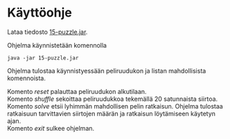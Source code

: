 # Käyttöohje

Lataa tiedosto [15-puzzle.jar](https://github.com/essitepp/15-puzzle/releases/tag/Loppupalautus).

Ohjelma käynnistetään komennolla 
```
java -jar 15-puzzle.jar
```

Ohjelma tulostaa käynnistyessään peliruudukon ja listan mahdollisista komennoista.

Komento *reset* palauttaa peliruudukon alkutilaan.  
Komento *shuffle* sekoittaa peliruudukkoa tekemällä 20 satunnaista siirtoa.  
Komento *solve* etsii lyhimmän mahdollisen pelin ratkaisun. Ohjelma tulostaa ratkaisuun tarvittavien siirtojen määrän ja ratkaisun löytämiseen käytetyn ajan.  
Komento *exit* sulkee ohjelman.
